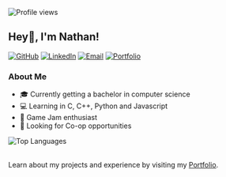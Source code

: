 <!-- Profile Views -->
![Profile views](https://komarev.com/ghpvc/?username=nathancecixx&&style=flat-square)

## Hey👋, I'm Nathan!     

<!-- Badges -->
[![GitHub](https://img.shields.io/badge/GitHub-181717?style=flat-square&logo=github&logoColor=white)](https://github.com/Nathancecixx) 
[![LinkedIn](https://img.shields.io/badge/LinkedIn-0077B5?style=flat-square&logo=linkedin&logoColor=white)](https://linkedin.com/in/nathan-ceci)
[![Email](https://img.shields.io/badge/Email-D14836?style=flat-square&logo=Gmail&logoColor=white)](mailto:nathancecixx@gmail.com)
[![Portfolio](https://img.shields.io/badge/My%20Website-9475fd?style=flat-square&logo=google-chrome&logoColor=white)](https://nathanceci.com)

<div>
  <div>
    <h3>About Me</h3>
    <ul>
      <li>🎓 Currently getting a bachelor in computer science</li>
      <li>💻 Learning in C, C++, Python and Javascript</li>
      <li>👾 Game Jam enthusiast</li>
      <li>👀 Looking for Co-op opportunities</li>
    </ul>
  </div>
 
  <div>
    <img src="https://github-readme-stats.vercel.app/api/top-langs/?username=nathancecixx&hide_border=true&layout=compact&bg_color=00FF0000&text_color=FFFFFF&title_color=FFFFFF" 
         alt="Top Languages" 
         style="max-width: 100%; height: auto;" />
  </div>
 
  <br>
  
  Learn about my projects and experience by visiting my [Portfolio](https://nathanceci.com).

</div>

